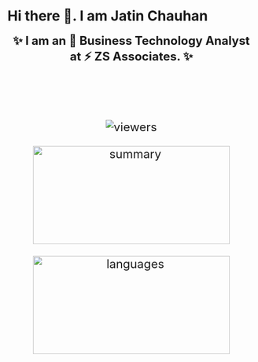 # Hi there 👋. I am Jatin Chauhan
<!--
**jatinchauhann/jatinchauhann** is a  _special_ ✨ repository because its `README.md` (this file) appears on your GitHub profile.

Here are some ideas to get you started:

-  I’m currently working on ...
- 🌱 I’m currently learning ...
- 👯 I’m looking to collaborate on ...
- 🤔 I’m looking for help with ...
- 💬 Ask me about ...
- 📫 How to reach me: ...
- 😄 Pronouns: ...
-  Fun fact: ...
-->

<p align="center">

<div style="font-size:24px" align="center"><b> ✨ I am an 🔭 Business Technology Analyst at ⚡ <b>ZS Associates.</b> ✨</b>
<br>

</p>
<br> <br>
<p align="center">
    <img  src="https://komarev.com/ghpvc/?username=jatinchauhann&label=Profile+viewers+since+18-Aug-2020" alt="viewers" />
</p>
<p align="center">
    <img  src="https://github-readme-stats.vercel.app/api?username=jatinchauhann&count_private=true&show_icons=true&include_all_commits=true)" alt="summary" width="400" height="200"/>
</p>
<p align="center">
    <img  src="https://github-readme-stats.vercel.app/api/top-langs/?username=jatinchauhann&layout=compact" alt="languages" width="400" height="200"/>
</p>
